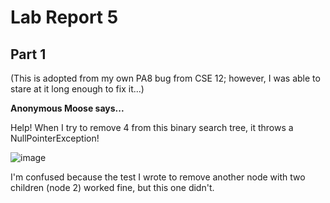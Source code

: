 # Lab Report 5

## Part 1

(This is adopted from my own PA8 bug from CSE 12; however, I was able to stare at it long enough to fix it...)

**Anonymous Moose says...**

Help! When I try to remove 4 from this binary search tree, it throws a NullPointerException! 

![image](https://github.com/sli051357/cse15l-lab-reports/assets/100035287/8ab65c34-7cb3-475d-a87c-405ecc32bb8d)

I'm confused because the test I wrote to remove another node with two children (node 2) worked fine, but this one didn't. 
